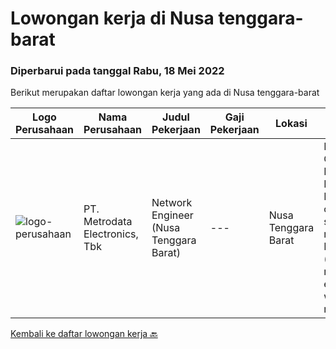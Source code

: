 
  # Lowongan kerja di Nusa tenggara-barat

  ### Diperbarui pada tanggal Rabu, 18 Mei 2022

  Berikut merupakan daftar lowongan kerja yang ada di Nusa tenggara-barat

  |Logo Perusahaan | Nama Perusahaan | Judul Pekerjaan | Gaji Pekerjaan | Lokasi | Deskripsi | Tanggal diunggah | Pranala |
  | -------------- | --------------- | --------------- | --------- | --------- | -------------- | ------- | ----------- |
  |![logo-perusahaan](https://image-service-cdn.seek.com.au/0d75518309b56a3cff39daa569b0ba02cc7a22f2/ee4dce1061f3f616224767ad58cb2fc751b8d2dc)|PT. Metrodata Electronics, Tbk|Network Engineer (Nusa Tenggara Barat)|---|Nusa Tenggara Barat|Personal Qualification: Minimum of Diplome-3 Degree in computer science or related field Minimum 3 (three) years relevant experience will be required...|Jumat, 06 Mei 2022|https://www.jobstreet.co.id/id/job/network-engineer-nusa-tenggara-barat-3863231?token=0~ca30cc22-6f6a-45d1-a91d-157a60adeb75&sectionRank=1&jobId=jobstreet-id-job-3863231|


  [Kembali ke daftar lowongan kerja 🔙](../README.md#daftar-lowongan-kerja)
  